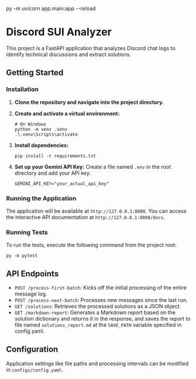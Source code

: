 py -m uvicorn app.main:app --reload

# Discord SUI Analyzer

This project is a FastAPI application that analyzes Discord chat logs to identify technical discussions and extract solutions.

## Getting Started

### Installation

1.  **Clone the repository and navigate into the project directory.**

2.  **Create and activate a virtual environment:**
    ```shell
    # On Windows
    python -m venv .venv
    .\.venv\Scripts\activate
    ```

3.  **Install dependencies:**
    ```shell
    pip install -r requirements.txt
    ```

4.  **Set up your Gemini API Key:**
    Create a file named `.env` in the root directory and add your API key:
    ```
    GEMINI_API_KEY="your_actual_api_key"
    ```

### Running the Application

The application will be available at `http://127.0.0.1:8000`. You can access the interactive API documentation at `http://127.0.0.1:8000/docs`.

### Running Tests

To run the tests, execute the following command from the project root:

```shell
py -m pytest
```

## API Endpoints

*   `POST /process-first-batch`: Kicks off the initial processing of the entire message log.
*   `POST /process-next-batch`: Processes new messages since the last run.
*   `GET /solutions`: Retrieves the processed solutions as a JSON object.
*   `GET /markdown-report`: Generates a Markdown report based on the solution dictionary and returns it in the response, and saves the report to file named `solutions_report.md` at the `SAVE_PATH` variable specified in config.yaml.
## Configuration

Application settings like file paths and processing intervals can be modified in `configs/config.yaml`.